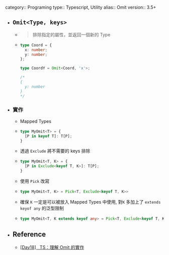category:: Programing
type:: Typescript, Utility
alias:: Omit
version:: 3.5+

- ## `Omit<Type, keys>`
	- > 排除指定的屬性，並返回一個新的 Type
	- ```typescript
	  type Coord = {
	    x: number;
	    y: number;
	  };
	  
	  type CoordY = Omit<Coord, 'x'>;
	  
	  /*
	  {
	    y: number
	  }
	  */
	  ```
- ### 實作
	- Mapped Types
	- ```typescript
	  type MyOmit<T> = {
	    [P in keyof T]: T[P];
	  }
	  ```
	- 透過 `Exclude` 將不需要的 keys 排除
	- ```typescript
	  type MyOmit<T, K> = {
	    [P in Exclude<keyof T, K>]: T[P];
	  }
	  ```
	- 使用 `Pick` 改寫
	- ```typescript
	  type MyOmit<T, K> = Pick<T, Exclude<keyof T, K>>
	  ```
	- 確保 `K` 一定是可以被放入 Mapped Types 中使用, 對`K`  多加上了 `extends keyof any` 的泛型限制
	- ```typescript
	  type MyOmit<T, K extends keyof any> = Pick<T, Exclude<keyof T, K>>
	  ```
- ## Reference
	- [[Day18]   TS：理解 Omit 的實作](https://pjchender.dev/ironman-2021/ironman-2021-day18/)